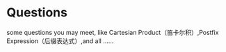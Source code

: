 # Questions
some questions you may meet, like Cartesian Product（笛卡尔积）,Postfix Expression（后缀表达式）,and all ……
